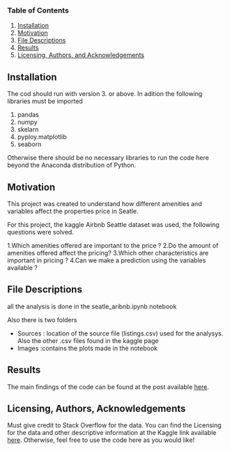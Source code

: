 ### Table of Contents

1. [Installation](#installation)
2. [Motivation](#motivation)
3. [File Descriptions](#files)
4. [Results](#results)
5. [Licensing, Authors, and Acknowledgements](#licensing)

## Installation <a name="installation"></a>

The cod should run with version 3. or above. In adition the following libraries must be imported

1. pandas
2. numpy
3. skelarn
4. pyploy.matplotlib
5. seaborn

Otherwise there should be no necessary libraries to run the code here beyond the Anaconda distribution of Python.


## Motivation<a name="motivation"></a>

This project was created to understand how different amenities and variables affect the properties price in Seatle. 

For this project, the kaggle Airbnb Seattle dataset was used, the following questions were solved.

1.Which amenities offered are important to the price ?
2.Do the amount of amenities offered affect the pricing?
3.Which other characteristics are important in pricing ?
4.Can we make a prediction using the variables available ?

## File Descriptions <a name="files"></a>

all the analysis is done in the seatle_aribnb.ipynb notebook

Also there is two folders
* Sources : location of the source file (listings.csv) used for the analysys. Also the other .csv files found in the kaggle page
* Images  :contains the plots made in the notebook

## Results<a name="results"></a>

The main findings of the code can be found at the post available [here](https://paulguzcas984.medium.com/which-characteristics-affect-airbnb-pricing-in-2016-seattle-2fbf0529aa29).

## Licensing, Authors, Acknowledgements<a name="licensing"></a>

Must give credit to Stack Overflow for the data.  You can find the Licensing for the data and other descriptive information at the Kaggle link available [here](https://www.kaggle.com/stackoverflow/so-survey-2017/data).  Otherwise, feel free to use the code here as you would like! 

